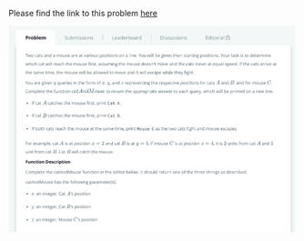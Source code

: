 Please find the link to this problem [here](https://www.hackerrank.com/challenges/cats-and-a-mouse/problem)

![alt text](https://raw.githubusercontent.com/EdwinKato/HackerRankSolutions/master/src/CatAndMouse/catAndMouse.png)
